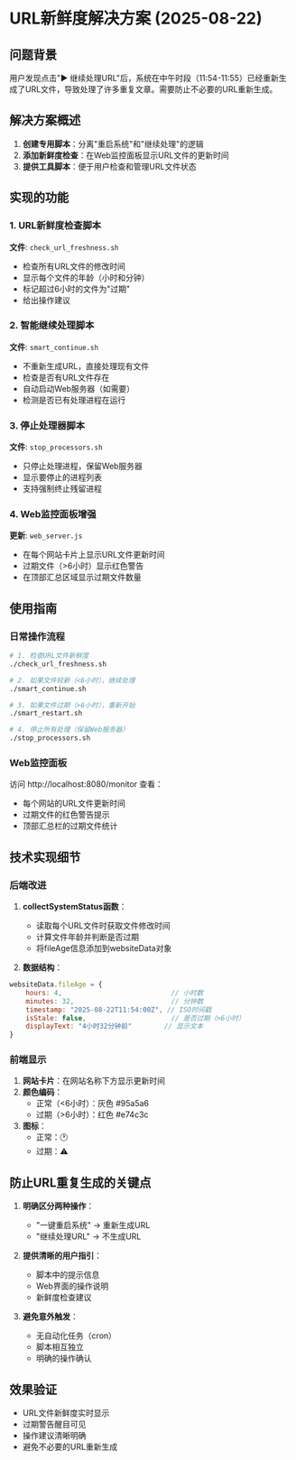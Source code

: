 # URL新鲜度解决方案 (2025-08-22)

## 问题背景
用户发现点击"▶️ 继续处理URL"后，系统在中午时段（11:54-11:55）已经重新生成了URL文件，导致处理了许多重复文章。需要防止不必要的URL重新生成。

## 解决方案概述
1. **创建专用脚本**：分离"重启系统"和"继续处理"的逻辑
2. **添加新鲜度检查**：在Web监控面板显示URL文件的更新时间
3. **提供工具脚本**：便于用户检查和管理URL文件状态

## 实现的功能

### 1. URL新鲜度检查脚本
**文件**: `check_url_freshness.sh`
- 检查所有URL文件的修改时间
- 显示每个文件的年龄（小时和分钟）
- 标记超过6小时的文件为"过期"
- 给出操作建议

### 2. 智能继续处理脚本
**文件**: `smart_continue.sh`
- 不重新生成URL，直接处理现有文件
- 检查是否有URL文件存在
- 自动启动Web服务器（如需要）
- 检测是否已有处理进程在运行

### 3. 停止处理器脚本
**文件**: `stop_processors.sh`
- 只停止处理进程，保留Web服务器
- 显示要停止的进程列表
- 支持强制终止残留进程

### 4. Web监控面板增强
**更新**: `web_server.js`
- 在每个网站卡片上显示URL文件更新时间
- 过期文件（>6小时）显示红色警告
- 在顶部汇总区域显示过期文件数量

## 使用指南

### 日常操作流程
```bash
# 1. 检查URL文件新鲜度
./check_url_freshness.sh

# 2. 如果文件较新（<6小时），继续处理
./smart_continue.sh

# 3. 如果文件过期（>6小时），重新开始
./smart_restart.sh

# 4. 停止所有处理（保留Web服务器）
./stop_processors.sh
```

### Web监控面板
访问 http://localhost:8080/monitor 查看：
- 每个网站的URL文件更新时间
- 过期文件的红色警告提示
- 顶部汇总栏的过期文件统计

## 技术实现细节

### 后端改进
1. **collectSystemStatus函数**：
   - 读取每个URL文件时获取文件修改时间
   - 计算文件年龄并判断是否过期
   - 将fileAge信息添加到websiteData对象

2. **数据结构**：
```javascript
websiteData.fileAge = {
    hours: 4,                           // 小时数
    minutes: 32,                        // 分钟数
    timestamp: "2025-08-22T11:54:00Z", // ISO时间戳
    isStale: false,                     // 是否过期（>6小时）
    displayText: "4小时32分钟前"        // 显示文本
}
```

### 前端显示
1. **网站卡片**：在网站名称下方显示更新时间
2. **颜色编码**：
   - 正常（<6小时）：灰色 #95a5a6
   - 过期（>6小时）：红色 #e74c3c
3. **图标**：
   - 正常：🕐
   - 过期：⚠️

## 防止URL重复生成的关键点

1. **明确区分两种操作**：
   - "一键重启系统" → 重新生成URL
   - "继续处理URL" → 不生成URL

2. **提供清晰的用户指引**：
   - 脚本中的提示信息
   - Web界面的操作说明
   - 新鲜度检查建议

3. **避免意外触发**：
   - 无自动化任务（cron）
   - 脚本相互独立
   - 明确的操作确认

## 效果验证
- URL文件新鲜度实时显示
- 过期警告醒目可见
- 操作建议清晰明确
- 避免不必要的URL重新生成
